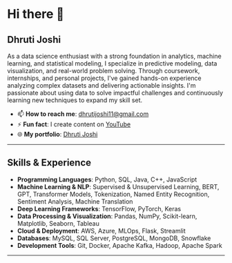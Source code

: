 # Hi there 👋

## Dhruti Joshi

As a data science enthusiast with a strong foundation in analytics, machine learning, and statistical modeling, I specialize in predictive modeling, data visualization, and real-world problem solving. Through coursework, internships, and personal projects, I've gained hands-on experience analyzing complex datasets and delivering actionable insights. I'm passionate about using data to solve impactful challenges and continuously learning new techniques to expand my skill set.

- 📫 **How to reach me**: [dhrutijoshi11@gmail.com](mailto:dhrutijoshi11@gmail.com)
- ⚡ **Fun fact**: I create content on [YouTube](https://www.youtube.com/channel/UC35XdMTXRS5pr4DDswya-xw)
- 🌐 **My portfolio**: [Dhruti Joshi](https://dhrutijoshi11.github.io/DhrutiPortfolio/)

---

## Skills & Experience

- **Programming Languages**: Python, SQL, Java, C++, JavaScript
- **Machine Learning & NLP**: Supervised & Unsupervised Learning, BERT, GPT, Transformer Models, Tokenization, Named Entity Recognition, Sentiment Analysis, Machine Translation
- **Deep Learning Frameworks**: TensorFlow, PyTorch, Keras
- **Data Processing & Visualization**: Pandas, NumPy, Scikit-learn, Matplotlib, Seaborn, Tableau
- **Cloud & Deployment**: AWS, Azure, MLOps, Flask, Streamlit
- **Databases**: MySQL, SQL Server, PostgreSQL, MongoDB, Snowflake
- **Development Tools**: Git, Docker, Apache Kafka, Hadoop, Apache Spark


---

<!--
**dhrutijoshi11/dhrutijoshi11** is a ✨ _special_ ✨ repository because its `README.md` (this file) appears on your GitHub profile.

Here are some ideas to get you started:

- 🔭 I’m currently doing my Master's in Computer Science from Texas A&M University Corpus-Christi.
- 🌱 I’m currently learning ...
- 👯 I’m looking to collaborate on ...
- 🤔 I’m looking for help with ...
- 💬 Ask me about ...
- 📫 How to reach me: ...
- 😄 Pronouns: ...
- ⚡ Fun fact: ...
-->
